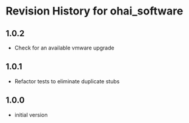 # Revision History for ohai_software

## 1.0.2
* Check for an available vmware upgrade

## 1.0.1
* Refactor tests to eliminate duplicate stubs

## 1.0.0
* initial version
